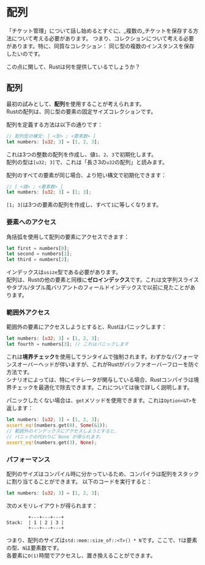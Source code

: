 # 配列

「チケット管理」について話し始めるとすぐに、_複数の_チケットを保存する方法について考える必要があります。
つまり、コレクションについて考える必要があります。特に、同質なコレクション：
同じ型の複数のインスタンスを保存したいのです。

この点に関して、Rustは何を提供しているでしょうか？

## 配列

最初の試みとして、**配列**を使用することが考えられます。\
Rustの配列は、同じ型の要素の固定サイズコレクションです。

配列を定義する方法は以下の通りです：

```rust
// 配列型の構文: [ <型> ; <要素数> ]
let numbers: [u32; 3] = [1, 2, 3];
```

これは3つの整数の配列を作成し、値`1`、`2`、`3`で初期化します。\
配列の型は`[u32; 3]`で、これは「長さ3の`u32`の配列」と読みます。

配列のすべての要素が同じ場合、より短い構文で初期化できます：

```rust
// [ <値> ; <要素数> ]
let numbers: [u32; 3] = [1; 3];
```

`[1; 3]`は3つの要素の配列を作成し、すべて`1`に等しくなります。

### 要素へのアクセス

角括弧を使用して配列の要素にアクセスできます：

```rust
let first = numbers[0];
let second = numbers[1];
let third = numbers[2];
```

インデックスは`usize`型である必要があります。\
配列は、Rustの他の要素と同様に**ゼロインデックス**です。これは文字列スライスやタプル/タプル風バリアントのフィールドインデックスで以前に見たことがあります。

### 範囲外アクセス

範囲外の要素にアクセスしようとすると、Rustはパニックします：

```rust
let numbers: [u32; 3] = [1, 2, 3];
let fourth = numbers[3]; // これはパニックします
```

これは**境界チェック**を使用してランタイムで強制されます。わずかなパフォーマンスオーバーヘッドが伴いますが、これがRustがバッファオーバーフローを防ぐ方法です。\
シナリオによっては、特にイテレータが関与している場合、Rustコンパイラは境界チェックを最適化で除去できます。これについては後で詳しく説明します。

パニックしたくない場合は、`get`メソッドを使用できます。これは`Option<&T>`を返します：

```rust
let numbers: [u32; 3] = [1, 2, 3];
assert_eq!(numbers.get(0), Some(&1));
// 範囲外のインデックスにアクセスしようとすると、
// パニックの代わりに`None`が得られます。
assert_eq!(numbers.get(3), None);
```

### パフォーマンス

配列のサイズはコンパイル時に分かっているため、コンパイラは配列をスタックに割り当てることができます。
以下のコードを実行すると：

```rust
let numbers: [u32; 3] = [1, 2, 3];
```

次のメモリレイアウトが得られます：

```text
        +---+---+---+
Stack:  | 1 | 2 | 3 |
        +---+---+---+
```

つまり、配列のサイズは`std::mem::size_of::<T>() * N`です。ここで、`T`は要素の型、`N`は要素数です。\
各要素に`O(1)`時間でアクセスし、置き換えることができます。